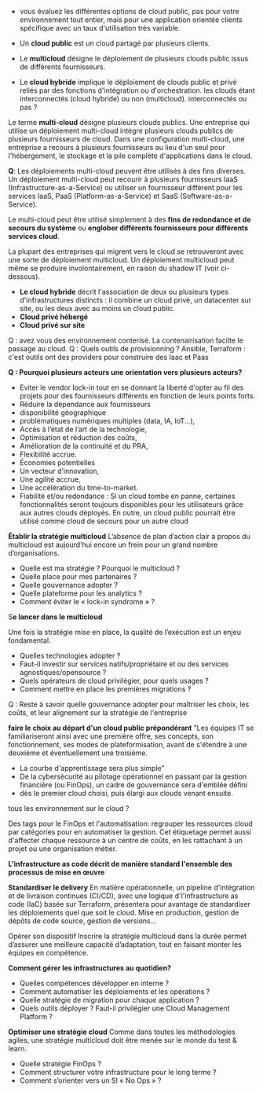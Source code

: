 
 - vous évaluez les différentes options de cloud public, pas pour votre environnement tout entier, 
   mais pour une application orientée clients spécifique avec un taux d'utilisation très variable.
 
 - Un **cloud public** est un cloud partagé par plusieurs clients.
 - Le **multicloud** désigne le déploiement de plusieurs clouds public issus de différents fournisseurs. 
 - Le **cloud hybride** implique le déploiement de clouds public et privé reliés par des fonctions 
   d'intégration ou d'orchestration.
   les clouds étant interconnectés (cloud hybride) ou non (multicloud).
   interconnectés ou pas ?
   
Le terme **multi-cloud** désigne plusieurs clouds publics. 
Une entreprise qui utilise un déploiement multi-cloud intègre plusieurs clouds publics de plusieurs fournisseurs de cloud. 
Dans une configuration multi-cloud, une entreprise a recours à plusieurs fournisseurs au lieu d'un seul pour l'hébergement, le stockage et la pile complète d'applications dans le cloud.

**Q**: Les déploiements multi-cloud peuvent être utilisés à des fins diverses. Un déploiement multi-cloud peut recourir à plusieurs fournisseurs 
IaaS (Infrastructure-as-a-Service) ou utiliser un fournisseur différent pour les services IaaS, PaaS (Platform-as-a-Service) et SaaS (Software-as-a-Service). 

Le multi-cloud peut être utilisé simplement à des **fins de redondance et de secours du système** ou **englober différents fournisseurs pour différents services cloud**.

La plupart des entreprises qui migrent vers le cloud se retrouveront avec une sorte de déploiement multicloud. Un déploiement multicloud peut même se produire involontairement, en raison du shadow IT (voir ci-dessous).


- **Le cloud hybride** décrit l'association de deux ou plusieurs types d'infrastructures distincts : il combine un cloud privé, un datacenter sur site, ou les deux avec au moins un cloud public. 
- **Cloud privé hébergé**
- **Cloud privé sur site**

   
Q : avez vous des environnement conterisé. La contenairisation facilte le passage au cloud.
Q : Quels outils de provisionning ? Ansible, Terraform : c'est outils ont des providers pour construire des Iaac et Paas


**Q : Pourquoi plusieurs acteurs une orientation vers plusieurs acteurs?**
- Eviter le vendor lock-in tout en se donnant la liberté d'opter au fil des projets pour des fournisseurs 
  différents en fonction de leurs points forts. 
- Réduire la dépendance aux fournisseurs 
- disponibilité géographique 
- problématiques numériques multiples (data, IA, IoT...),
- Accès à l’état de l’art de la technologie,
- Optimisation et réduction des coûts,
- Amélioration de la continuité et du PRA,
- Flexibilité accrue.
- Économies potentielles
- Un vecteur d’innovation,
- Une agilité accrue,
- Une accélération du time-to-market.
- Fiabilité et/ou redondance : Si un cloud tombe en panne, certaines fonctionnalités seront toujours disponibles pour les utilisateurs grâce aux autres clouds déployés. En outre, un cloud public pourrait être utilisé comme cloud de secours pour un autre cloud

**Établir la stratégie multicloud**
L’absence de plan d’action clair à propos du multicloud est aujourd’hui encore un frein pour un grand nombre d’organisations. 
- Quelle est ma stratégie ? Pourquoi le multicloud ?
- Quelle place pour mes partenaires ?
- Quelle gouvernance adopter ?
- Quelle plateforme pour les analytics ?
- Comment éviter le « lock-in syndrome » ? 

S**e lancer dans le multicloud**

Une fois la stratégie mise en place, la qualité de l’exécution est un enjeu fondamental.
- Quelles technologies adopter ? 
- Faut-il investir sur services natifs/propriétaire et ou des services agnostiques/opensource ?
- Quels opérateurs de cloud privilégier, pour quels usages ?
- Comment mettre en place les premières migrations ? 

Q : Reste à savoir quelle gouvernance adopter pour maîtriser les choix, les coûts, et leur alignement sur la stratégie de l'entreprise

**faire le choix au départ d'un cloud public prépondérant**
"Les équipes IT se familiariseront ainsi avec une première offre, ses concepts, son fonctionnement, ses modes de plateformisation,
avant de s'étendre à une deuxième et éventuellement une troisième.
- La courbe d'apprentissage sera plus simple"
- De la cybersécurité au pilotage opérationnel en passant par la gestion financière (ou FinOps), un cadre de gouvernance sera d'emblée défini 
- dès le premier cloud choisi, puis élargi aux clouds venant ensuite.

tous les environnement sur le cloud ?

Des tags pour le FinOps et l'automatisation:
regrouper les ressources cloud par catégories pour en automatiser la gestion. 
Cet étiquetage permet aussi d'affecter chaque ressource à un centre de coûts, en les rattachant à un projet ou une organisation métier.

**L'infrastructure as code décrit de manière standard l'ensemble des processus de mise en œuvre**

**Standardiser le delivery**
En matière opérationnelle, un pipeline d'intégration et de livraison continues (CI/CD), 
avec une logique d'l'infrastructure as code (IaC) basée sur Terraform, 
présentera pour avantage de standardiser les déploiements quel que soit le cloud. 
Mise en production, gestion de dépôts de code source, gestion de versions...


Opérer son dispositif
Inscrire la stratégie multicloud dans la durée permet d’assurer une meilleure capacité d’adaptation, tout en faisant monter les équipes en compétence. 

**Comment gérer les infrastructures au quotidien?**
- Quelles compétences développer en interne ? 
- Comment automatiser les déploiements et les opérations ?
- Quelle stratégie de migration pour chaque application ?
- Quels outils déployer ? Faut-il privilégier une Cloud Management Platform ? 

**Optimiser une stratégie cloud**
Comme dans toutes les méthodologies agiles, une stratégie multicloud doit être menée sur le monde du test & learn.
- Quelle stratégie FinOps ?
- Comment structurer votre infrastructure pour le long terme ? 
- Comment s’orienter vers un SI « No Ops » ? 
